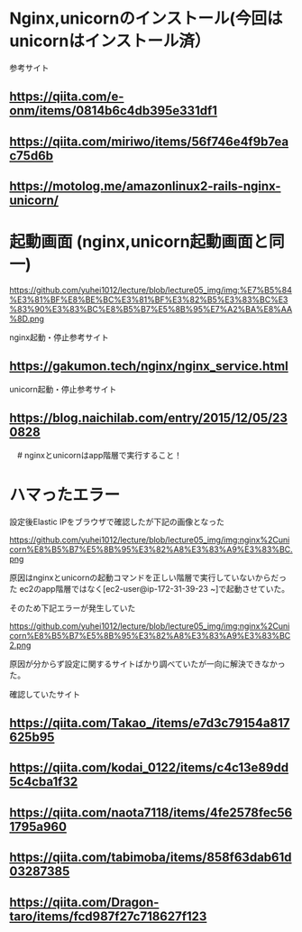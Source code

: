 # Nginx,unicornのインストール(今回はunicornはインストール済）

参考サイト

## https://qiita.com/e-onm/items/0814b6c4db395e331df1

## https://qiita.com/miriwo/items/56f746e4f9b7eac75d6b

## https://motolog.me/amazonlinux2-rails-nginx-unicorn/




# 起動画面 (nginx,unicorn起動画面と同一)

https://github.com/yuhei1012/lecture/blob/lecture05_img/img:%E7%B5%84%E3%81%BF%E8%BE%BC%E3%81%BF%E3%82%B5%E3%83%BC%E3%83%90%E3%83%BC%E8%B5%B7%E5%8B%95%E7%A2%BA%E8%AA%8D.png

nginx起動・停止参考サイト
## https://gakumon.tech/nginx/nginx_service.html
unicorn起動・停止参考サイト
## https://blog.naichilab.com/entry/2015/12/05/230828

　# nginxとunicornはapp階層で実行すること！
　
# ハマったエラー

設定後Elastic IPをブラウザで確認したが下記の画像となった

https://github.com/yuhei1012/lecture/blob/lecture05_img/img:nginx%2Cunicorn%E8%B5%B7%E5%8B%95%E3%82%A8%E3%83%A9%E3%83%BC.png

原因はnginxとunicornの起動コマンドを正しい階層で実行していないからだった
ec2のapp階層ではなく[ec2-user@ip-172-31-39-23 ~]で起動させていた。

そのため下記エラーが発生していた

https://github.com/yuhei1012/lecture/blob/lecture05_img/img:nginx%2Cunicorn%E8%B5%B7%E5%8B%95%E3%82%A8%E3%83%A9%E3%83%BC2.png

原因が分からず設定に関するサイトばかり調べていたが一向に解決できなかった。


確認していたサイト

## https://qiita.com/Takao_/items/e7d3c79154a817625b95

## https://qiita.com/kodai_0122/items/c4c13e89dd5c4cba1f32

## https://qiita.com/naota7118/items/4fe2578fec561795a960

## https://qiita.com/tabimoba/items/858f63dab61d03287385

## https://qiita.com/Dragon-taro/items/fcd987f27c718627f123



